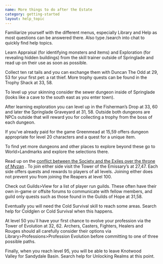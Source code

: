 ```yaml
---
name: More things to do after the Estate
category: getting-started
layout: help_topic
---
```


Familiarize yourself with the different menus, especially Library and Help as most questions can be answered there. Also type /search into chat to quickly find help topics.

Learn Appraisal (for identifying monsters and items) and Exploration (for revealing hidden buildings) from the skill trainer outside of Springlade and read up on their use as soon as possible.

Collect ten rat tails and you can exchange them with Duncan The Odd at 29, 53 for your first pet: a rat thief. More trophy quests can be found in the Trophy Shack at 33, 58.

To level up your skinning consider the sewer dungeon inside of Springlade (looks like a cave to the south east as you enter town).

After learning exploration you can level up in the Fisherman’s Drop at 33, 60 and later the Springlade Graveyard at 31, 58. Outside both dungeons are NPCs outside that will reward you for collecting a trophy from the boss of each dungeon.

If you’ve already paid for the game Greenmead at 15,59 offers dungeon appropriate for level 20 characters and a quest for a unique item.

To find yet more dungeons and other places to explore beyond these go to World>Landmarks and explore the selections there.

Read up on the [conflict between the Society and the Exiles over the throne of Myzan](/help/the-exiles-and-society) . To join either side visit the Tower of the Emissary’s at 27,47. Each side offers quests and rewards to players of all levels. Joining either does not prevent you from joining the Reapers at level 100.

Check out Guilds>View for a list of player run guilds. These often have their own in-game or offsite forums to communicate with fellow members, and guild only quests such as those found in the Guilds of Hope at 31,58.

Eventually you will need the Cold Survival skill to reach some areas. Search help for Coldglen or Cold Survival when this happens.

At level 50 you\`ll have your first chance to evolve your profession via the Tower of Evolution at 32, 62. Archers, Casters, Fighters, Healers and Rouges should all carefully consider their options via Library>Professions>Profession Evolution before committing to one of three possible paths.

Finally, when you reach level 95, you will be able to leave Knotwood Valley for Sandydale Basin. Search help for Unlocking Realms at this point.
